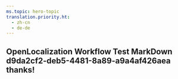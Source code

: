 ```yaml
---
ms.topic: hero-topic
translation.priority.ht: 
  - zh-cn
  - de-de
---
```

## OpenLocalization Workflow Test MarkDown d9da2cf2-deb5-4481-8a89-a9a4af426aea thanks!
